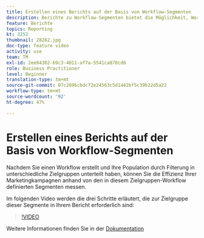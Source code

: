```yaml
---
title: Erstellen eines Berichts auf der Basis von Workflow-Segmenten
description: Berichte zu Workflow-Segmenten bietet die Möglichkeit, Workflow-Segment-Code in dynamischem Berichte hinzuzufügen.
feature: Berichte
topics: Reporting
kt: 3252
thumbnail: 28262.jpg
doc-type: feature video
activity: use
team: TM
exl-id: 2ee84302-69c3-4011-af7a-5541ca070cd8
role: Business Practitioner
level: Beginner
translation-type: tm+mt
source-git-commit: 07c2696cbdc72e24563c5d1442bf5c39b22d5a22
workflow-type: tm+mt
source-wordcount: '92'
ht-degree: 47%

---
```


# Erstellen eines Berichts auf der Basis von Workflow-Segmenten

Nachdem Sie einen Workflow erstellt und Ihre Population durch Filterung in unterschiedliche Zielgruppen unterteilt haben, können Sie die Effizienz Ihrer Marketingkampagnen anhand von den in diesem Zielgruppen-Workflow definierten Segmenten messen.

Im folgenden Video werden die drei Schritte erläutert, die zur Zielgruppe dieser Segmente in Ihrem Bericht erforderlich sind:

>[!VIDEO](https://video.tv.adobe.com/v/28262?quality=12)

Weitere Informationen finden Sie in der [Dokumentation](https://docs.adobe.com/content/help/en/campaign-standard/using/reporting/customizing-reports/creating-a-report-workflow-segment.html)
